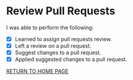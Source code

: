 
# Review Pull Requests

I was able to perform the following:
- [X] Learned to assign pull requests review.
- [X] Left a review on a pull request.
- [X] Suggest changes to a pull request.
- [X] Applied suggested changes to a pull request.

[RETURN TO HOME PAGE](https://github.com/ajmasong/Training-in-the-GitHub/blob/main/README.md)
